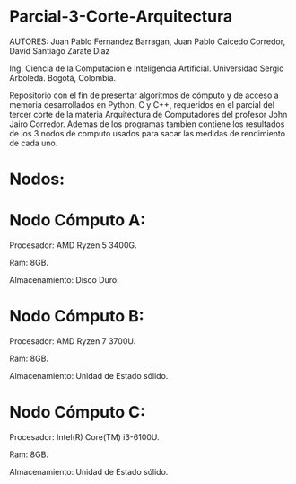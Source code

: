 # Parcial-3-Corte-Arquitectura

AUTORES: Juan Pablo Fernandez Barragan, Juan Pablo Caicedo Corredor, David Santiago Zarate Diaz

Ing. Ciencia de la Computacion e Inteligencia Artificial.
Universidad Sergio Arboleda.
Bogotá, Colombia.

Repositorio con el fin de presentar algoritmos de cómputo y de acceso a memoria desarrollados en Python, C y C++, requeridos en el parcial del tercer corte de la materia Arquitectura de Computadores del profesor John Jairo Corredor.
Ademas de los programas tambien contiene los resultados de los 3 nodos de computo usados para sacar las medidas de rendimiento de cada uno.

# Nodos:

# Nodo Cómputo A:

Procesador: AMD Ryzen 5 3400G.

Ram: 8GB.

Almacenamiento: Disco Duro.

# Nodo Cómputo B:

Procesador: AMD Ryzen 7 3700U.

Ram: 8GB.

Almacenamiento: Unidad de Estado sólido.

# Nodo Cómputo C:

Procesador: Intel(R) Core(TM) i3-6100U.

Ram: 8GB.

Almacenamiento: Unidad de Estado sólido.


